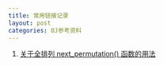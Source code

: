 ```yaml
---
title: 常用链接记录
layout: post
categories: OJ参考资料
---
```

1. [关于全排列 next_permutation() 函数的用法](https://www.cnblogs.com/My-Sunshine/p/4985366.html)